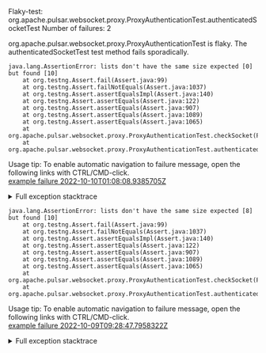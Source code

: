         
Flaky-test: org.apache.pulsar.websocket.proxy.ProxyAuthenticationTest.authenticatedSocketTest
Number of failures: 2

org.apache.pulsar.websocket.proxy.ProxyAuthenticationTest is flaky. The authenticatedSocketTest test method fails sporadically.

```
java.lang.AssertionError: lists don't have the same size expected [0] but found [10]
	at org.testng.Assert.fail(Assert.java:99)
	at org.testng.Assert.failNotEquals(Assert.java:1037)
	at org.testng.Assert.assertEqualsImpl(Assert.java:140)
	at org.testng.Assert.assertEquals(Assert.java:122)
	at org.testng.Assert.assertEquals(Assert.java:907)
	at org.testng.Assert.assertEquals(Assert.java:1089)
	at org.testng.Assert.assertEquals(Assert.java:1065)
	at org.apache.pulsar.websocket.proxy.ProxyAuthenticationTest.checkSocket(ProxyAuthenticationTest.java:146)
	at org.apache.pulsar.websocket.proxy.ProxyAuthenticationTest.authenticatedSocketTest(ProxyAuthenticationTest.java:151)
```

Usage tip: To enable automatic navigation to failure message, open the following links with CTRL/CMD-click.  
[example failure 2022-10-10T01:08:08.9385705Z](https://github.com/apache/pulsar/actions/runs/3213481762/jobs/5257926197#step:9:477)  


<details>
<summary>Full exception stacktrace</summary>
<code><pre>
java.lang.AssertionError: lists don't have the same size expected [0] but found [10]
	at org.testng.Assert.fail(Assert.java:99)
	at org.testng.Assert.failNotEquals(Assert.java:1037)
	at org.testng.Assert.assertEqualsImpl(Assert.java:140)
	at org.testng.Assert.assertEquals(Assert.java:122)
	at org.testng.Assert.assertEquals(Assert.java:907)
	at org.testng.Assert.assertEquals(Assert.java:1089)
	at org.testng.Assert.assertEquals(Assert.java:1065)
	at org.apache.pulsar.websocket.proxy.ProxyAuthenticationTest.checkSocket(ProxyAuthenticationTest.java:146)
	at org.apache.pulsar.websocket.proxy.ProxyAuthenticationTest.authenticatedSocketTest(ProxyAuthenticationTest.java:151)
	at java.base/jdk.internal.reflect.NativeMethodAccessorImpl.invoke0(Native Method)
	at java.base/jdk.internal.reflect.NativeMethodAccessorImpl.invoke(NativeMethodAccessorImpl.java:77)
	at java.base/jdk.internal.reflect.DelegatingMethodAccessorImpl.invoke(DelegatingMethodAccessorImpl.java:43)
	at java.base/java.lang.reflect.Method.invoke(Method.java:568)
	at org.testng.internal.MethodInvocationHelper.invokeMethod(MethodInvocationHelper.java:132)
	at org.testng.internal.InvokeMethodRunnable.runOne(InvokeMethodRunnable.java:45)
	at org.testng.internal.InvokeMethodRunnable.call(InvokeMethodRunnable.java:73)
	at org.testng.internal.InvokeMethodRunnable.call(InvokeMethodRunnable.java:11)
	at java.base/java.util.concurrent.FutureTask.run(FutureTask.java:264)
	at java.base/java.util.concurrent.ThreadPoolExecutor.runWorker(ThreadPoolExecutor.java:1136)
	at java.base/java.util.concurrent.ThreadPoolExecutor$Worker.run(ThreadPoolExecutor.java:635)
	at java.base/java.lang.Thread.run(Thread.java:833)

</pre></code>
</details>

```
java.lang.AssertionError: lists don't have the same size expected [8] but found [10]
	at org.testng.Assert.fail(Assert.java:99)
	at org.testng.Assert.failNotEquals(Assert.java:1037)
	at org.testng.Assert.assertEqualsImpl(Assert.java:140)
	at org.testng.Assert.assertEquals(Assert.java:122)
	at org.testng.Assert.assertEquals(Assert.java:907)
	at org.testng.Assert.assertEquals(Assert.java:1089)
	at org.testng.Assert.assertEquals(Assert.java:1065)
	at org.apache.pulsar.websocket.proxy.ProxyAuthenticationTest.checkSocket(ProxyAuthenticationTest.java:146)
	at org.apache.pulsar.websocket.proxy.ProxyAuthenticationTest.authenticatedSocketTest(ProxyAuthenticationTest.java:151)
```

Usage tip: To enable automatic navigation to failure message, open the following links with CTRL/CMD-click.  
[example failure 2022-10-09T09:28:47.7958322Z](https://github.com/apache/pulsar/actions/runs/3213605113/jobs/5253446775#step:9:477)  


<details>
<summary>Full exception stacktrace</summary>
<code><pre>
java.lang.AssertionError: lists don't have the same size expected [8] but found [10]
	at org.testng.Assert.fail(Assert.java:99)
	at org.testng.Assert.failNotEquals(Assert.java:1037)
	at org.testng.Assert.assertEqualsImpl(Assert.java:140)
	at org.testng.Assert.assertEquals(Assert.java:122)
	at org.testng.Assert.assertEquals(Assert.java:907)
	at org.testng.Assert.assertEquals(Assert.java:1089)
	at org.testng.Assert.assertEquals(Assert.java:1065)
	at org.apache.pulsar.websocket.proxy.ProxyAuthenticationTest.checkSocket(ProxyAuthenticationTest.java:146)
	at org.apache.pulsar.websocket.proxy.ProxyAuthenticationTest.authenticatedSocketTest(ProxyAuthenticationTest.java:151)
	at java.base/jdk.internal.reflect.NativeMethodAccessorImpl.invoke0(Native Method)
	at java.base/jdk.internal.reflect.NativeMethodAccessorImpl.invoke(NativeMethodAccessorImpl.java:77)
	at java.base/jdk.internal.reflect.DelegatingMethodAccessorImpl.invoke(DelegatingMethodAccessorImpl.java:43)
	at java.base/java.lang.reflect.Method.invoke(Method.java:568)
	at org.testng.internal.MethodInvocationHelper.invokeMethod(MethodInvocationHelper.java:132)
	at org.testng.internal.InvokeMethodRunnable.runOne(InvokeMethodRunnable.java:45)
	at org.testng.internal.InvokeMethodRunnable.call(InvokeMethodRunnable.java:73)
	at org.testng.internal.InvokeMethodRunnable.call(InvokeMethodRunnable.java:11)
	at java.base/java.util.concurrent.FutureTask.run(FutureTask.java:264)
	at java.base/java.util.concurrent.ThreadPoolExecutor.runWorker(ThreadPoolExecutor.java:1136)
	at java.base/java.util.concurrent.ThreadPoolExecutor$Worker.run(ThreadPoolExecutor.java:635)
	at java.base/java.lang.Thread.run(Thread.java:833)

</pre></code>
</details>

